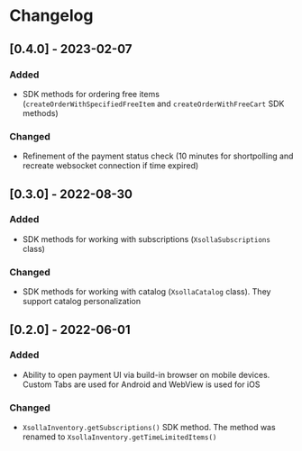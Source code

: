 # Changelog

## [0.4.0] - 2023-02-07

### Added
- SDK methods for ordering free items (`createOrderWithSpecifiedFreeItem` and `createOrderWithFreeCart` SDK methods)

### Changed
- Refinement of the payment status check (10 minutes for shortpolling and recreate websocket connection if time expired)

## [0.3.0] - 2022-08-30

### Added
- SDK methods for working with subscriptions (`XsollaSubscriptions` class)

### Changed
- SDK methods for working with catalog (`XsollaCatalog` class). They support catalog personalization

## [0.2.0] - 2022-06-01

### Added
- Ability to open payment UI via build-in browser on mobile devices. Custom Tabs are used for Android and WebView is used for iOS

### Changed
- `XsollaInventory.getSubscriptions()` SDK method. The method was renamed to `XsollaInventory.getTimeLimitedItems()`
